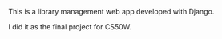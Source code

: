 This is a library management web app developed with Django. 

I did it as the final project for CS50W.
